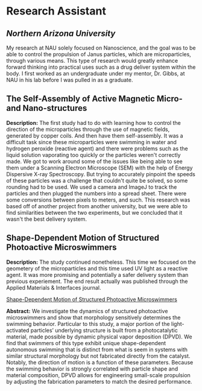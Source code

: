 # Research Assistant 
## _Northern Arizona University_

My research at NAU solely focused on Nanoscience, and the goal was to be able to control the propulsion of Janus particles, which are microparticles, through various means. This type of research would greatly enhance forward thinking into practical uses such as a drug deliver system within the body. I first worked as an undergraduate under my mentor, Dr. Gibbs, at NAU in his lab before I was pulled in as a graduate. 

## The Self-Assembly of Active Magnetic Micro- and Nano-structures
**Description:** 
The first study had to do with learning how to control the direction of the microparticles through the use of magnetic fields, generated by copper coils. And then have them self-assembly. It was a difficult task since these microparticles were swimming in water and hydrogen peroxide (reactive agent) and there were problems such as the liquid solution vaporating too quickly or the particles weren't correctly made. We got to work around some of the issues like being able to see them under a Scanning Electron Microscope (SEM) with the help of Energy Dispersive X-ray Spectroscopy. But trying to accurately pinpoint the speeds of these particles was a challenge that couldn't quite be solved, so some rounding had to be used. We used a camera and ImageJ to track the particles and then plugged the numbers into a spread sheet. There were some conversions between pixels to meters, and such. This research was based off of another project from another university, but we were able to find similarities between the two experiments, but we concluded that it wasn't the best delivery system.

## Shape-Dependent Motion of Structured Photoactive Microswimmers
**Description:**
The study continued nonetheless. This time we focused on the geometery of the microparticles and this time used UV light as a reactive agent. It was more promising and potentially a safer delivery system than previous experiement. The end result actually was published through the Applied Materials & Interfaces journal.

[Shape-Dependent Motion of Structured Photoactive Microswimmers](https://pubs.acs.org/doi/10.1021/acsami.8b01940)

**Abstract:**
We investigate the dynamics of structured photoactive microswimmers and show that morphology sensitively determines the swimming behavior. Particular to this study, a major portion of the light-activated particles’ underlying structure is built from a photocatalytic material, made possible by dynamic physical vapor deposition (DPVD). We find that swimmers of this type exhibit unique shape-dependent autonomous swimming that is distinct from what is seem in systems with similar structural morphology but not fabricated directly from the catalyst. Notably, the direction of motion is a function of these parameters. Because the swimming behavior is strongly correlated with particle shape and material composition, DPVD allows for engineering small-scale propulsion by adjusting the fabrication parameters to match the desired performance.
